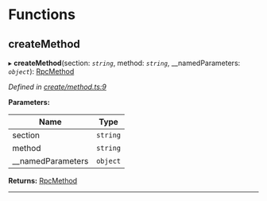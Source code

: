 

# Functions

<a id="createmethod"></a>

##  createMethod

▸ **createMethod**(section: *`string`*, method: *`string`*, __namedParameters: *`object`*): [RpcMethod](_types_.md#rpcmethod)

*Defined in [create/method.ts:9](https://github.com/polkadot-js/api/blob/07d6139/packages/type-jsonrpc/src/create/method.ts#L9)*

**Parameters:**

| Name | Type |
| ------ | ------ |
| section | `string` |
| method | `string` |
| __namedParameters | `object` |

**Returns:** [RpcMethod](_types_.md#rpcmethod)

___

